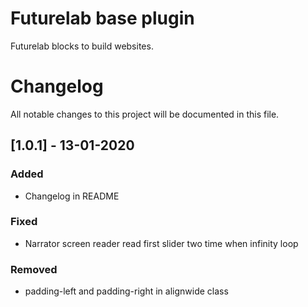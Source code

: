 # Futurelab base plugin
Futurelab blocks to build websites.

# Changelog

All notable changes to this project will be documented in this file.

## [1.0.1] - 13-01-2020

### Added
- Changelog in README

### Fixed
- Narrator screen reader read first slider two time when infinity loop

### Removed
- padding-left and padding-right in alignwide class
